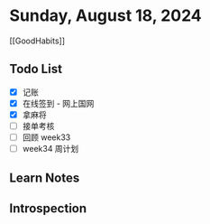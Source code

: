 # Sunday, August 18, 2024

[[GoodHabits]]

## Todo List

- [x] 记账
- [x] 在线签到 - 网上国网
- [x] 拿麻将
- [ ] 接单考核
- [ ] 回顾 week33
- [ ] week34 周计划

## Learn Notes

## Introspection

